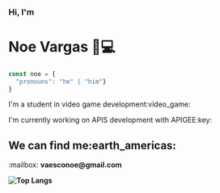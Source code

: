 ### Hi, I'm <h1>Noe Vargas 👋:computer:</h1>

```javascript
const noe = {
  "pronouns": "he" | "him"}
}
```

<p>I'm a student in video game development:video_game:</p>
<p>I'm currently working on APIS development with APIGEE:key:</p>

<h2>We can find me:earth_americas:</h2>
<p>:mailbox: <strong>vaesconoe@gmail.com<strong></p>

![Top Langs](https://github-readme-stats.vercel.app/api/top-langs/?username=anuraghazra&hide_langs_below=1)
